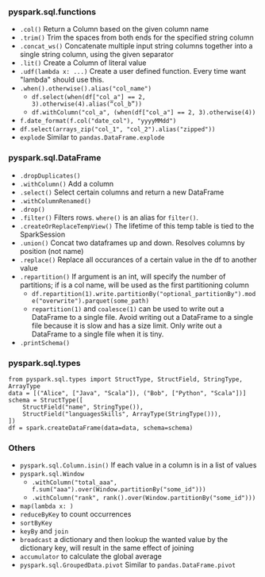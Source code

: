 ### pyspark.sql.functions

- `.col()` Return a Column based on the given column name
- `.trim()` Trim the spaces from both ends for the specified string column
- `.concat_ws()` Concatenate multiple input string columns together into a single string column, using the given separator
- `.lit()` Create a Column of literal value
- `.udf(lambda x: ...)` Create a user defined function. Every time want "lambda" should use this.
- `.when().otherwise().alias("col_name")`
  - `df.select(when(df["col_a"] == 2, 3).otherwise(4).alias(“col_b”))`
  - `df.withColumn("col_a", (when(df["col_a"] == 2, 3).otherwise(4))`
- `f.date_format(f.col("date_col"), "yyyyMMdd")`
- `df.select(arrays_zip("col_1", "col_2").alias("zipped"))`
- `explode` Similar to `pandas.DataFrame.explode` 

### pyspark.sql.DataFrame

- `.dropDuplicates()`
- `.withColumn()` Add a column
- `.select()` Select certain columns and return a new DataFrame
- `.withColumnRenamed()`
- `.drop()`
- `.filter()` Filters rows. `where()` is an alias for `filter()`.
- `.createOrReplaceTempView()` The lifetime of this temp table is tied to the SparkSession
- `.union()` Concat two dataframes up and down. Resolves columns by position (not name)
- `.replace()` Replace all occurances of a certain value in the df to another value
- `.repartition()` If argument is an int, will specify the number of partitions; if is a col name, will be used as the first partitioning column
  - `df.repartition(1).write.partitionBy("optional_partitionBy").mode("overwrite").parquet(some_path)`
  - `repartition(1)` and `coalesce(1)` can be used to write out a DataFrame to a single file. Avoid writing out a DataFrame to a single file because it is slow and has a size limit. Only write out a DataFrame to a single file when it is tiny.
- `.printSchema()`

### pyspark.sql.types

    from pyspark.sql.types import StructType, StructField, StringType, ArrayType
    data = [("Alice", ["Java", "Scala"]), ("Bob", ["Python", "Scala"])]
    schema = StructType([
        StructField("name", StringType()),
        StructField("languagesSkills", ArrayType(StringType())),
    ])
    df = spark.createDataFrame(data=data, schema=schema)

### Others

- `pyspark.sql.Column.isin()` If each value in a column is in a list of values
- `pyspark.sql.Window`
  - `.withColumn("total_aaa", f.sum("aaa").over(Window.partitionBy("some_id")))`
  - `.withColumn("rank", rank().over(Window.partitionBy("some_id")))`
- `map(lambda x: )`
- `reduceByKey` to count occurrences
- `sortByKey`
- `keyBy` and `join`
- `broadcast` a dictionary and then lookup the wanted value by the dictionary key, will result in the same effect of joining
- `accumulator` to calculate the global average
- `pyspark.sql.GroupedData.pivot` Similar to `pandas.DataFrame.pivot`
  

